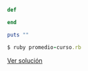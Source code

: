 ```ruby
def 

end

puts ""
```

```ruby
$ ruby promedio-curso.rb

```

[Ver solución](./../../soluciones/fundamentos/repetitivas/promedio-curso.rb)
